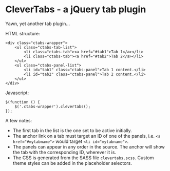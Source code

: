 
CleverTabs - a jQuery tab plugin
=================================================

Yawn, yet another tab plugin...

HTML structure:

	<div class="ctabs-wrapper">
		<ul class="ctabs-tab-list">
			<li class="ctabs-tab"><a href="#tab1">Tab 1</a></li>
			<li class="ctabs-tab"><a href="#tab2">Tab 2</a></li>
		</ul>
		<ul class="ctabs-panel-list">
			<li id="tab1" class="ctabs-panel">Tab 1 content.</li>
			<li id="tab2" class="ctabs-panel">Tab 2 content.</li>
		</ul>
	</div>

Javascript:

	$(function () {
		$('.ctabs-wrapper').clevertabs();
	});

A few notes:

- The first tab in the list is the one set to be active initially.
- The anchor link on a tab must target an ID of one of the panels, i.e. `<a href="#mytabname">` would target `<li id="mytabname">`.
- The panels can appear in any order in the source. The anchor will show the tab with the corresponding ID, wherever it is.
- The CSS is generated from the SASS file `clevertabs.scss`. Custom theme styles can be added in the placeholder selectors.
